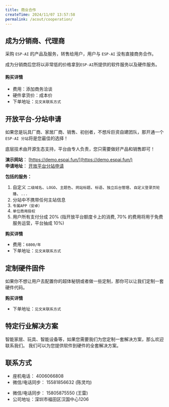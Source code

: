 ```yaml
---
title: 商业合作
createTime: 2024/11/07 13:57:58
permalink: /acout/cooperation/
---
```

 
## 成为分销商、代理商

采购 `ESP-AI` 的产品及服务，转售给用户，用户与 `ESP-AI` 没有直接商务合作。

成为分销商后您将以非常低的价格拿到`ESP-AI`所提供的软件服务以及硬件服务。

#### 购买详情
- 费用：添加商务洽谈  
- 硬件拿货价：成本价  
- 下单地址：`见文末联系方式`


## 开放平台-分站申请

如果您是玩具厂商、家居厂商、销售、初创者，不想斥巨资自建团队，那开通一个`ESP-AI 分站`将是您最佳的选择！

底层技术由开源生态支持，平台由专人负责，您只需要做好产品和销售即可！

**演示网站**： [https://demo.espai.fun/](https://demo.espai.fun/)   
**申请地址**： [开放平台分站申请](https://dev.espai.fun/#/UserManagementChildSite)   



**包括的服务：**
1. 自定义 `二级域名`、`LOGO`、`主题色`、`网站标题`、`标语`、`独立后台管理`、`自定义登录页轮播`、`...`
2. 分站中不携带任何主站信息
3. `专属APP（安卓）`
4. `单位商用授权`
5. 用户所有支付分成 20% (指开放平台额度卡上的消费, 70% 的费用将用于免费服务运营，平台抽成 10%)


**购买详情**
- 费用：`6800/年`    
- 下单地址：`见文末联系方式`

## 定制硬件固件

如果你不想让用户去配置你的超体秘钥或者做一些定制，那你可以让我们定制一套硬件代码。

**购买详情**
- 下单地址：`见文末联系方式`
 

## 特定行业解决方案

智能家居、玩具、智能设备等，如果您需要我们为您定制一套解决方案，那么欢迎联系我们。
我们可以为您提供软件到硬件的全套解决方案。


## 联系方式 
- 座机电话： 4006066808
- 微信/电话同步： 15581856632 (陈灵均)
<!-- - 微信/电话同步： 18328521130 (Ricky) -->
- 微信/电话同步： 15805875550 (王雷)
- 公司地址：深圳市福田区汉国中心1206